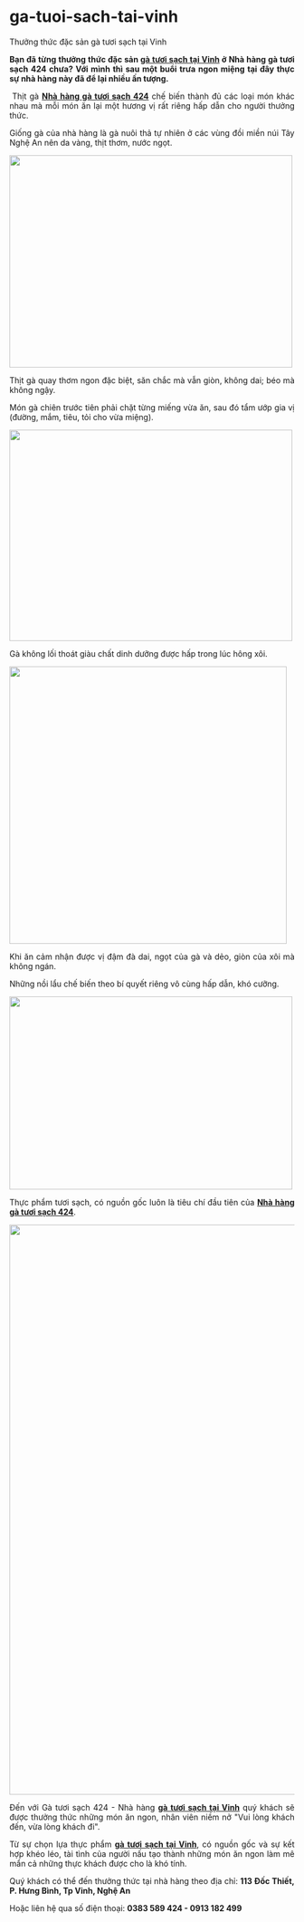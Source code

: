 # ga-tuoi-sach-tai-vinh
Thưởng thức đặc sản gà tươi sạch tại Vinh
<p class="article__sapo" style="text-align: justify;"><strong>Bạn đã từng thưởng thức đặc sản <a href="http://gatuoisach424.com/2018/01/19/thuong-thuc-dac-san-ga-tuoi-sach-tai-vinh/">gà tươi sạch tại Vinh</a> ở Nhà hàng gà tươi sạch 424 chưa? Với mình thì sau một buổi trưa ngon miệng tại đây thực sự nhà hàng này đã để lại nhiều ấn tượng.</strong></p>
<p class="article__body" style="text-align: justify;"><strong> </strong>Thịt gà <a href="http://gatuoisach424.com"><strong>Nhà hàng gà tươi sạch 424</strong></a> chế biến thành đủ các loại món khác nhau mà mỗi món ăn lại một hương vị rất riêng hấp dẫn cho người thưởng thức.</p>
<p class="body-text" style="text-align: justify;">Giống gà của nhà hàng là gà nuôi thả tự nhiên ở các vùng đồi miền núi Tây Nghệ An nên da vàng, thịt thơm, nước ngọt.</p>
<p class="body-text" style="text-align: justify;"><img class="aligncenter wp-image-2287 size-full" src="http://gatuoisach424.com/wp-content/uploads/2014/06/18.jpg" alt="" width="500" height="375" /></p>
<p class="body-text" style="text-align: justify;">Thịt gà quay thơm ngon đặc biệt, săn chắc mà vẫn giòn, không dai; béo mà không ngậy.</p>
<p class="body-text" style="text-align: justify;">Món gà chiên trước tiên phải chặt từng miếng vừa ăn, sau đó tẩm ướp gia vị (đường, mắm, tiêu, tỏi cho vừa miệng).</p>
<p class="body-text" style="text-align: justify;"><img class="aligncenter wp-image-2119 size-full" src="http://gatuoisach424.com/wp-content/uploads/2018/01/ga-chien-mam.jpg" alt="" width="500" height="373" /></p>
<p class="body-text" style="text-align: justify;">Gà không lối thoát giàu chất dinh dưỡng được hấp trong lúc hông xôi.</p>
<p class="body-text" style="text-align: justify;"><img class="aligncenter wp-image-2343 size-full" src="http://gatuoisach424.com/wp-content/uploads/2018/01/ga-khong-loi-thoat.jpg" alt="" width="490" height="490" /></p>
<p class="body-text" style="text-align: justify;">Khi ăn cảm nhận được vị đậm đà dai, ngọt của gà và dẻo, giòn của xôi mà không ngán.</p>
<p class="body-text" style="text-align: justify;">Những nồi lẩu chế biến theo bí quyết riêng vô cùng hấp dẫn, khó cưỡng.</p>
<p class="body-text" style="text-align: justify;"><img class="aligncenter wp-image-2346 size-full" src="http://gatuoisach424.com/wp-content/uploads/2018/01/lau-ga.jpg" alt="" width="500" height="341" /></p>
<p class="body-text" style="text-align: justify;">Thực phẩm tươi sạch, có nguồn gốc luôn là tiêu chí đầu tiên của <a href="http://gatuoisach424.com"><strong>Nhà hàng gà tươi sạch 424</strong></a>.</p>
<p class="body-text" style="text-align: justify;"><img class="aligncenter wp-image-2252 size-large" src="http://gatuoisach424.com/wp-content/uploads/2014/09/6-680x1024.jpg" alt="" width="669" height="1007" /></p>
<p class="body-text" style="text-align: justify;">Đến với Gà tươi sạch 424 - Nhà hàng <a href="http://gatuoisach424.com/2018/01/19/thuong-thuc-dac-san-ga-tuoi-sach-tai-vinh/"><strong>gà tươi sạch tại Vinh</strong></a> quý khách sẽ được thưởng thức những món ăn ngon, nhân viên niềm nở "Vui lòng khách đến, vừa lòng khách đi".</p>
<p class="body-text" style="text-align: justify;">Từ sự chọn lựa thực phẩm <a href="http://gatuoisach424.com/2018/01/19/thuong-thuc-dac-san-ga-tuoi-sach-tai-vinh/"><strong>gà tươi sạch tại Vinh</strong></a>, có nguồn gốc và sự kết hợp khéo léo, tài tình của người nấu tạo thành những món ăn ngon làm mê mẩn cả những thực khách được cho là khó tính.</p>
<p class="body-text" style="text-align: justify;">Quý khách có thể đến thưởng thức tại nhà hàng theo địa chỉ: <strong>113 Đốc Thiết, P. Hưng Bình, Tp Vinh, Nghệ An</strong></p>
<p class="body-text" style="text-align: justify;">Hoặc liên hệ qua số điện thoại: <strong>0383 589 424 - 0913 182 499</strong></p>
